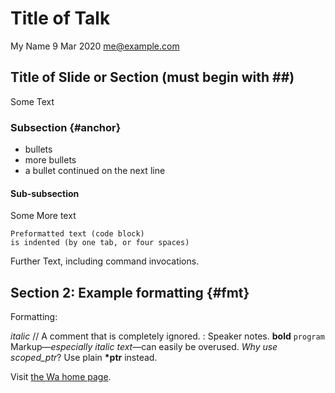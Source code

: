# Title of Talk

My Name
9 Mar 2020
me@example.com

## Title of Slide or Section (must begin with ##)

Some Text

### Subsection {#anchor}

- bullets
- more bullets
- a bullet continued
  on the next line

#### Sub-subsection

Some More text

	Preformatted text (code block)
	is indented (by one tab, or four spaces)

Further Text, including command invocations.

## Section 2: Example formatting {#fmt}

Formatting:

_italic_
// A comment that is completely ignored.
: Speaker notes.
**bold**
`program`
Markup—_especially italic text_—can easily be overused.
_Why use scoped\_ptr_? Use plain **\*ptr** instead.

Visit [the Wa home page](https://wa-lang.org/).
